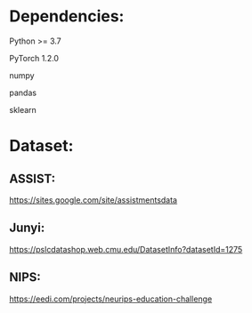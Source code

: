 Dependencies:
===

Python >= 3.7

PyTorch 1.2.0

numpy

pandas

sklearn


Dataset:
===
ASSIST: 
---
https://sites.google.com/site/assistmentsdata

Junyi:
---
https://pslcdatashop.web.cmu.edu/DatasetInfo?datasetId=1275

NIPS:
---
https://eedi.com/projects/neurips-education-challenge
